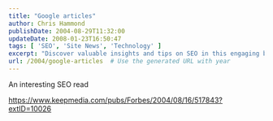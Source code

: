 ```yaml
---
title: "Google articles"
author: Chris Hammond
publishDate: 2004-08-29T11:32:00
updateDate: 2008-01-23T16:50:47
tags: [ 'SEO', 'Site News', 'Technology' ]
excerpt: "Discover valuable insights and tips on SEO in this engaging blog post. Enhance your knowledge and improve your website's visibility."
url: /2004/google-articles  # Use the generated URL with year
---
```

<P>An interesting SEO read</P> <P><U><FONT color=#800080><A href="https://www.keepmedia.com/pubs/Forbes/2004/08/16/517843?extID=10026">https://www.keepmedia.com/pubs/Forbes/2004/08/16/517843?extID=10026</A></FONT></U><A href="https://www.keepmedia.com/Register.do?oliID=225"></A></P>

